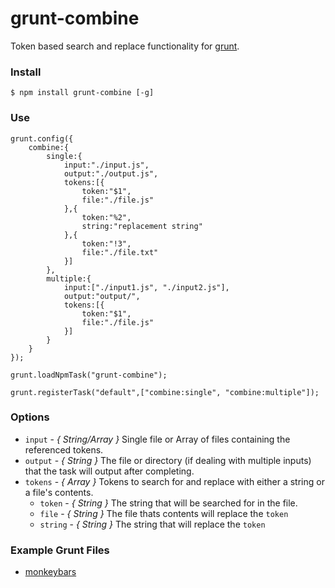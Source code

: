 # grunt-combine

Token based search and replace functionality for [grunt](https://github.com/gruntjs/grunt/).

### Install

	$ npm install grunt-combine [-g]

### Use

	grunt.config({
		combine:{
			single:{
				input:"./input.js",
				output:"./output.js",
				tokens:[{
					token:"$1",
					file:"./file.js"
				},{
					token:"%2",
					string:"replacement string"
				},{
					token:"!3",
					file:"./file.txt"
				}]
			},
			multiple:{
				input:["./input1.js", "./input2.js"],
				output:"output/",
				tokens:[{
					token:"$1",
					file:"./file.js"
				}]
			}
		}
	});

	grunt.loadNpmTask("grunt-combine");

	grunt.registerTask("default",["combine:single", "combine:multiple"]);

### Options

* `input`  - *{ String/Array }* Single file or Array of files containing the referenced tokens.
* `output` - *{ String }* The file or directory (if dealing with multiple inputs) that the task will output after completing.
* `tokens` - *{ Array }* Tokens to search for and replace with either a string or a file's contents.
	* `token`  - *{ String }* The string that will be searched for in the file.
	* `file`   - *{ String }* The file thats contents will replace the `token`
	* `string` - *{ String }* The string that will replace the `token`

### Example Grunt Files

* [monkeybars](https://github.com/mcgaryes/monkeybars/blob/master/build/grunt.js)